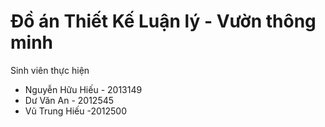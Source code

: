 # Đồ án Thiết Kế Luận lý - Vườn thông minh
 Sinh viên thực hiện
* Nguyễn Hữu Hiếu - 2013149
* Dư Văn An - 2012545
* Vũ Trung Hiếu -2012500

